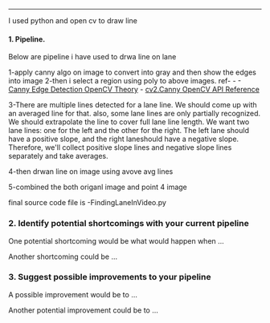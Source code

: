 

---

I used python and open cv to draw line 



#### 1. Pipeline. 

Below are pipeline i have used to drwa line on lane

1-apply canny algo on image to convert into gray and then show the edges into image
2-then i select a region using poly to above images. ref- - 
     -[Canny Edge Detection OpenCV Theory](http://docs.opencv.org/2.4/doc/tutorials/imgproc/imgtrans/canny_detector/canny_detector.html)
    - [cv2.Canny OpenCV API Reference](http://docs.opencv.org/doc/tutorials/imgproc/imgtrans/canny_detector/canny_detector.html)

3-There are multiple lines detected for a lane line.  We should come up with an averaged line for that.
  also, some lane lines are only partially recognized.  We should extrapolate the line to cover full lane line length.
  We want two lane lines: one for the left and the other for the right.  The left lane should have a positive slope, and the right    laneshould have a negative slope.  Therefore, we'll collect positive slope lines and negative slope lines separately and take averages.

4-then drwan line on image using avove avg lines 

5-combined the both origanl image and point 4 image

final source code file is -FindingLaneInVideo.py

### 2. Identify potential shortcomings with your current pipeline


One potential shortcoming would be what would happen when ... 

Another shortcoming could be ...


### 3. Suggest possible improvements to your pipeline

A possible improvement would be to ...

Another potential improvement could be to ...
